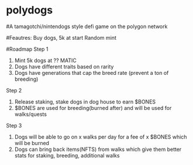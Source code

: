 # polydogs
#A tamagotchi/nintendogs style defi game on the polygon network

#Feautres:
Buy dogs, 5k at start
Random mint

#Roadmap
Step 1
1. Mint 5k dogs at ?? MATIC
2.  Dogs have different traits based on rarity
3.  Dogs have generations that cap the breed rate (prevent a ton of breeding)

Step 2
1. Release staking, stake dogs in dog house to earn $BONES
2. $BONES are used for breeding(burned after) and will be used for walks/quests 

Step 3
1. Dogs will be able to go on x walks per day for a fee of x $BONES which will be burned
2. Dogs can bring back items(NFTS) from walks which give them better stats for staking, breeding, additional walks
